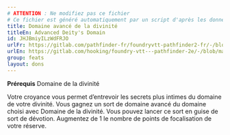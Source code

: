 ```yaml
---
# ATTENTION : Ne modifiez pas ce fichier
# Ce fichier est généré automatiquement par un script d'après les données du module Foundry VTT officiel et de sa traduction
title: Domaine avancé de la divinité
titleEn: Advanced Deity's Domain
id: JHJBmiyILzWdFRJO
urlFr: https://gitlab.com/pathfinder-fr/foundryvtt-pathfinder2-fr/-/blob/master/data/feats/JHJBmiyILzWdFRJO.htm
urlEn: https://gitlab.com/hooking/foundry-vtt---pathfinder-2e/-/blob/master/packs/data/feats.db/advanced-deity-s-domain.json
group: feats
layout: dons
---
```

**Prérequis** Domaine de la divinité

Votre croyance vous permet d’entrevoir les secrets plus intimes du domaine de votre divinité. Vous gagnez un sort de domaine avancé du domaine choisi avec Domaine de la divinité. Vous pouvez lancer ce sort en guise de sort de dévotion. Augmentez de 1 le nombre de points de focalisation de votre réserve.


